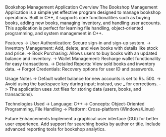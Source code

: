 Bookshop Management Application
Overview
The Bookshop Management Application is a simple yet effective program designed to manage bookshop operations. Built in C++, it supports core functionalities such as buying books, adding new books, managing inventory, and handling user accounts. This application is perfect for learning file handling, object-oriented programming, and system management in C++.

Features
-> User Authentication: Secure sign-in and sign-up system.
-> Inventory Management: Add, delete, and view books with details like stock and price.
-> Book Purchasing: Allows users to buy books with an updated balance and inventory.
-> Wallet Management: Recharge wallet functionality for easy transactions.
-> Detailed Reports: View sold books and inventory data.
->  Forgot Credentials: Recovery options for user ID and passwords.

Usage Notes
-> Default wallet balance for new accounts is set to Rs. 500.
-> Avoid using the backspace key during input; instead, use _ for corrections.
-> The application uses .txt files for storing data (users, books, and transactions).

Technologies Used
-> Language: C++
-> Concepts: Object-Oriented Programming, File Handling
-> Platform: Cross-platform (Windows/Linux)

Future Enhancements
Implement a graphical user interface (GUI) for better user experience.
Add support for searching books by author or title.
Include advanced reporting tools for bookshop analytics.

